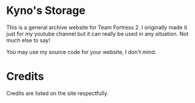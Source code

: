 # Kyno's Storage
This is a general archive website for Team Fortress 2. I originally made it just for my youtube channel but it can really be used in any situation.
Not much else to say!

You may use my source code for your website, I don't mind.
# Credits
Credits are listed on the site respectfully.
